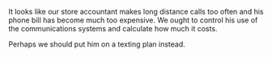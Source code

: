 It looks like our store accountant makes long distance calls too often and his phone bill has become much too expensive.
We ought to control his use of the communications systems and calculate how much it costs.

Perhaps we should put him on a texting plan instead.
